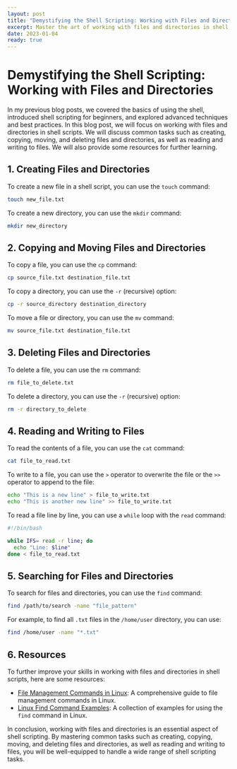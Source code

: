 ```yaml
---
layout: post
title: "Demystifying the Shell Scripting: Working with Files and Directories"
excerpt: Master the art of working with files and directories in shell scripting to streamline your tasks and improve efficiency. Learn how to create, copy, move, and delete files and directories, as well as read and write to files using practical examples. Discover the power of searching for files and directories with the `find` command. Enhance your shell scripting skills with valuable resources and tutorials, and unlock the full potential of file and directory management in the shell.
date: 2023-01-04
ready: true
---
```


# Demystifying the Shell Scripting: Working with Files and Directories

In my previous blog posts, we covered the basics of using the shell, introduced shell scripting for beginners, and explored advanced techniques and best practices. In this blog post, we will focus on working with files and directories in shell scripts. We will discuss common tasks such as creating, copying, moving, and deleting files and directories, as well as reading and writing to files. We will also provide some resources for further learning.

## 1. Creating Files and Directories

To create a new file in a shell script, you can use the `touch` command:

```bash
touch new_file.txt
```

To create a new directory, you can use the `mkdir` command:

```bash
mkdir new_directory
```

## 2. Copying and Moving Files and Directories

To copy a file, you can use the `cp` command:

```bash
cp source_file.txt destination_file.txt
```

To copy a directory, you can use the `-r` (recursive) option:

```bash
cp -r source_directory destination_directory
```

To move a file or directory, you can use the `mv` command:

```bash
mv source_file.txt destination_file.txt
```

## 3. Deleting Files and Directories

To delete a file, you can use the `rm` command:

```bash
rm file_to_delete.txt
```

To delete a directory, you can use the `-r` (recursive) option:

```bash
rm -r directory_to_delete
```

## 4. Reading and Writing to Files

To read the contents of a file, you can use the `cat` command:

```bash
cat file_to_read.txt
```

To write to a file, you can use the `>` operator to overwrite the file or the `>>` operator to append to the file:

```bash
echo "This is a new line" > file_to_write.txt
echo "This is another new line" >> file_to_write.txt
```

To read a file line by line, you can use a `while` loop with the `read` command:

```bash
#!/bin/bash

while IFS= read -r line; do
  echo "Line: $line"
done < file_to_read.txt
```

## 5. Searching for Files and Directories

To search for files and directories, you can use the `find` command:

```bash
find /path/to/search -name "file_pattern"
```

For example, to find all `.txt` files in the `/home/user` directory, you can use:

```bash
find /home/user -name "*.txt"
```

## 6. Resources

To further improve your skills in working with files and directories in shell scripts, here are some resources:

- [File Management Commands in Linux](https://www.tecmint.com/linux-file-management-commands/): A comprehensive guide to file management commands in Linux.
- [Linux Find Command Examples](https://www.howtogeek.com/112674/how-to-find-files-and-folders-in-linux-using-the-command-line/): A collection of examples for using the `find` command in Linux.

In conclusion, working with files and directories is an essential aspect of shell scripting. By mastering common tasks such as creating, copying, moving, and deleting files and directories, as well as reading and writing to files, you will be well-equipped to handle a wide range of shell scripting tasks.